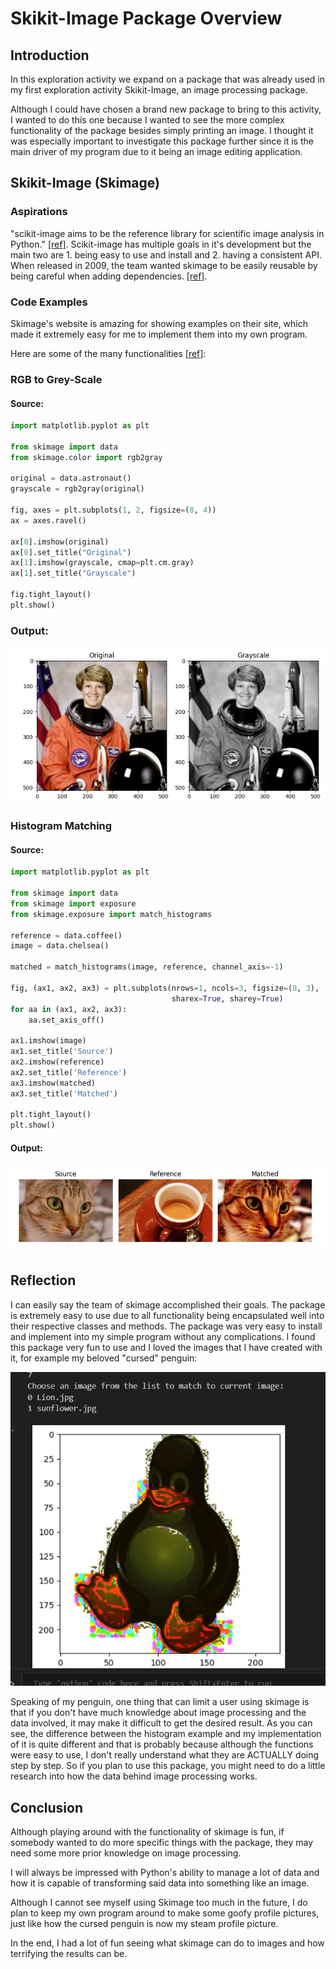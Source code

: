 # Skikit-Image Package Overview

## Introduction

In this exploration activity we expand on a package that was already used in my first exploration activity Skikit-Image, an image processing package.

Although I could have chosen a brand new package to bring to this activity, I wanted to do this one because I wanted to see the more complex functionality of the package besides simply printing an image. I thought it was especially important to investigate this package further since it is the main driver of my program due to it being an image editing application.

## Skikit-Image (Skimage)

### Aspirations

"scikit-image aims to be the reference library for scientific image analysis in Python." [\[ref\]](https://scikit-image.org/docs/stable/about/values.html). Scikit-image has multiple goals in it's development but the main two are 1. being easy to use and install and 2. having a consistent API. When released in 2009, the team wanted skimage to be easily reusable by being careful when adding dependencies. [\[ref\]](https://ilovesymposia.com/2018/07/13/the-road-to-scikit-image-1-0/). 

### Code Examples

Skimage's website is amazing for showing examples on their site, which made it extremely easy for me to implement them into my own program.

Here are some of the many functionalities [\[ref\]](https://scikit-image.org/docs/stable/auto_examples/index.html):

### RGB to Grey-Scale

#### Source:
```python
import matplotlib.pyplot as plt

from skimage import data
from skimage.color import rgb2gray

original = data.astronaut()
grayscale = rgb2gray(original)

fig, axes = plt.subplots(1, 2, figsize=(8, 4))
ax = axes.ravel()

ax[0].imshow(original)
ax[0].set_title("Original")
ax[1].imshow(grayscale, cmap=plt.cm.gray)
ax[1].set_title("Grayscale")

fig.tight_layout()
plt.show()
```

### Output:
![image](READMEIMAGES/Example1.JPG)

### Histogram Matching

#### Source:
```python
import matplotlib.pyplot as plt

from skimage import data
from skimage import exposure
from skimage.exposure import match_histograms

reference = data.coffee()
image = data.chelsea()

matched = match_histograms(image, reference, channel_axis=-1)

fig, (ax1, ax2, ax3) = plt.subplots(nrows=1, ncols=3, figsize=(8, 3),
                                    sharex=True, sharey=True)
for aa in (ax1, ax2, ax3):
    aa.set_axis_off()

ax1.imshow(image)
ax1.set_title('Source')
ax2.imshow(reference)
ax2.set_title('Reference')
ax3.imshow(matched)
ax3.set_title('Matched')

plt.tight_layout()
plt.show()
```
#### Output:
![image](READMEIMAGES/Example2.JPG)


## Reflection

I can easily say the team of skimage accomplished their goals. The package is extremely easy to use due to all functionality being encapsulated well into their respective classes and methods. The package was very easy to install and implement into my simple program without any complications. I found this package very fun to use and I loved the images that I have created with it, for example my beloved "cursed" penguin:

![image](READMEIMAGES/Step3.JPG)

Speaking of my penguin, one thing that can limit a user using skimage is that if you don't have much knowledge about image processing and the data involved, it may make it difficult to get the desired result. As you can see, the difference between the histogram example and my implementation of it is quite different and that is probably because although the functions were easy to use, I don't really understand what they are ACTUALLY doing step by step. So if you plan to use this package, you might need to do a little research into how the data behind image processing works.

## Conclusion

Although playing around with the functionality of skimage is fun, if somebody wanted to do more specific things with the package, they may need some more prior knowledge on image processing.

I will always be impressed with Python's ability to manage a lot of data and how it is capable of transforming said data into something like an image.

Although I cannot see myself using Skimage too much in the future, I do plan to keep my own program around to make some goofy profile pictures, just like how the cursed penguin is now my steam profile picture.

In the end, I had a lot of fun seeing what skimage can do to images and how terrifying the results can be.







